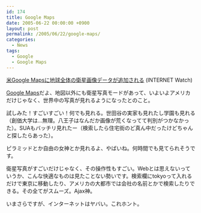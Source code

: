```yaml
---
id: 174
title: Google Maps
date: 2005-06-22 00:00:00 +0900
layout: post
permalink: /2005/06/22/google-maps/
categories:
  - News
tags:
  - Google
  - Google Maps
---
```

[米Google Mapsに地球全体の衛星画像データが追加される](http://internet.watch.impress.co.jp/cda/news/2005/06/20/8070.html) (INTERNET Watch)
  
[Google Maps](http://maps.google.com/)だよ、地図以外にも衛星写真モードがあって、いよいよアメリカだけじゃなく、世界中の写真が見れるようになったとのこと。

試しみた！すごいすごい！何でも見れる。世田谷の実家も見れたし学園も見れる（創価大学は…無理。八王子はなんだか画像が荒くなってて判別がつかなかった）。SUAもバッチリ見れたー（検索したら住宅街のど真ん中だったけどちゃんと探したらあった）。
  
ピラミッドとか自由の女神とか見れるよ、やばいね。何時間でも見てられそうです。

衛星写真がすごいだけじゃなく、その操作性もすごい。Webとは思えないっていうか、こんな快適なものは見たことない勢いです。検索欄にtokyoって入れるだけで東京に移動したり、アメリカの大都市では会社の名前とかで検索したりできる。その全てがスムーズ。Ajax神。

いまさらですが、インターネットはヤバい。これホント。
